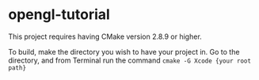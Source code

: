 # opengl-tutorial

This project requires having CMake version 2.8.9 or higher.

To build, make the directory you wish to have your project in. Go to the directory, and from Terminal run the command `cmake -G Xcode {your root path}`
